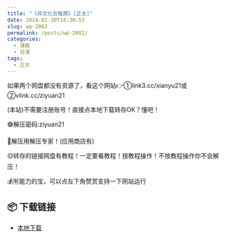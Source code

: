 ```yaml
---
title: "《异文化合租房》[正太]"
date: 2024-01-30T14:30:53
slug: wp-2082
permalink: /posts/wp-2082/
categories:
  - 漫画
  - 日漫
tags:
  - 正太
---
```


如果两个网盘都没有资源了，看这个网站👉①link3.cc/xianyu21或②vlink.cc/ziyuan21

(本站)不需要注册账号！直接点本地下载转存OK？懂吧！

🟢解压密码:ziyuan21

🔵解压用解压专家！(应用商店有)

🟡转存的链接网盘有教程！一定要看教程！按教程操作！不按教程操作你不会解压！

💰🈶能力的宝，可以点左下角赞赏支持一下网站运行

## 📦 下载链接
- [本地下载](https://blziyuan21.com/pay-download/2082?key=ef23c65994&down_id=0)

